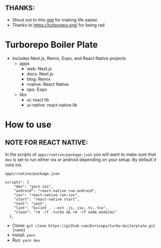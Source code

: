 ## THANKS:
- Shout out to this [gist](https://gist.github.com/sibelius/8ca62bab78ee9644ae5caffb9f1b1ef4) for making life easier. 
- Thanks to https://turborepo.org/ for being rad

# Turborepo Boiler Plate

- Includes Next.js, Remix, Expo, and React Native projects
  - apps 
    - web: Next.js 
    - docs: Next.js
    - blog: Remix
    - rnative: React Native
    - xpo: Expo 
  - libs
    - ui: react lib
    - ui-native: react-native lib

# How to use

## NOTE FOR REACT NATIVE:

In the scripts of `apps/rnative/package.json` you will want to make sure that `dev` is set to run either ios or android depending on your setup. By default it runs ios.

```
apps/rnative/package.json

scripts": {
    "dev": "yarn ios",
    "android": "react-native run-android",
    "ios": "react-native run-ios",
    "start": "react-native start",
    "test": "jest",
    "lint": "eslint . --ext .js,.jsx,.ts,.tsx",
    "clean": "rm -rf .turbo && rm -rf node_modules"
  },
```

- Clone: `git clone https://github.com/Enricopv/turbo-boilerplate.git {name}`
- Install: `yarn`
- Run: `yarn dev`


